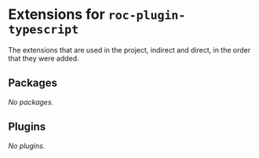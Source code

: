 # Extensions for `roc-plugin-typescript`

The extensions that are used in the project, indirect and direct, in the order that they were added.

## Packages
_No packages._

## Plugins
_No plugins._
